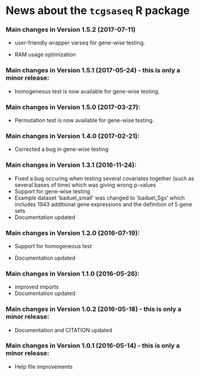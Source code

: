 # News about the `tcgsaseq` R package

### Main changes in Version 1.5.2 (2017-07-11)

* user-friendly wrapper varseq for gene-wise testing.

* RAM usage optimization


### Main changes in Version 1.5.1 (2017-05-24) - this is only a minor release:

* homogeneous test is now available for gene-wise testing.

### Main changes in Version 1.5.0 (2017-03-27):

* Permutation test is now available for gene-wise testing.


### Main changes in Version 1.4.0 (2017-02-21):

* Corrected a bug in gene-wise testing

### Main changes in Version 1.3.1 (2016-11-24):

* Fixed a bug occuring when testing several covariates together (such as several bases of time) which was giving wrong p-values
* Support for gene-wise testing
* Example dataset 'baduel_small' was changed to 'baduel_5gs' which includes 1943 additional gene expressions and the definition of 5 gene sets
* Documentation updated

### Main changes in Version 1.2.0 (2016-07-19):
* Support for homogeneous test

* Documentation updated

### Main changes in Version 1.1.0 (2016-05-26):

* improved imports
* Documentation updated

### Main changes in Version 1.0.2 (2016-05-18) - this is only a minor release:

* Documentation and CITATION updated

### Main changes in Version 1.0.1 (2016-05-14) - this is only a minor release:

* Help file improvements

